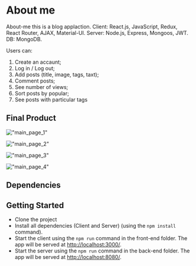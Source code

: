 # About me

About-me this is a blog applaction. Client: React.js, JavaScript, Redux, React Router, AJAX, Material-UI. Server: Node.js, Express, Mongoos, JWT. DB: MongoDB. 

Users can:
1. Create an accaunt;
2. Log in / Log out;
3. Add posts (title, image, tags, taxt);
4. Comment posts;
5. See number of views;
6. Sort posts by popular;
7. See posts with particular tags

## Final Product

!["main_page_1"]("https://github.com/andrewbidylo/about-me/blob/master/client/docs/main_page.png?raw=true")

!["main_page_2"]("https://github.com/andrewbidylo/about-me/blob/master/client/docs/post_details.png?raw=true")

!["main_page_3"]("https://github.com/andrewbidylo/about-me/blob/master/client/docs/comments.png?raw=true")

!["main_page_4"]("https://github.com/andrewbidylo/about-me/blob/master/client/docs/create_an_accaunt.png?raw=true")


## Dependencies


## Getting Started

- Clone the project
- Install all dependencies (Client and Server) (using the `npm install` command).
- Start the client using the `npm run` command in the front-end folder. The app will be served at <http://localhost:3000/>.
- Start the server using the `npm run` command in the back-end folder. The app will be served at <http://localhost:8080/>.